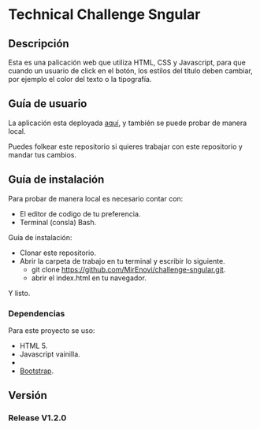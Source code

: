 
# Technical Challenge Sngular

## Descripción

Esta es una palicación web que utiliza HTML, CSS y Javascript, para que cuando un usuario de click en el botón, los estilos del título deben cambiar, por ejemplo el color del texto o la tipografía.


## Guía de usuario

La aplicación esta deployada [aquí](https://mirenovi.github.io/challenge-sngular/), y también se puede probar de manera local.

Puedes folkear este repositorio si quieres trabajar con este repositorio y mandar tus cambios.


## Guía de instalación

Para probar de manera local es necesario contar con:
- El editor de codigo de tu preferencia.
- Terminal (consla) Bash.


Guía de instalación:

- Clonar este repositorio.
- Abrir la carpeta de trabajo en tu terminal y escribir lo siguiente.
    - git clone https://github.com/MirEnovi/challenge-sngular.git.
    - abrir el index.html en tu navegador.

Y listo.

### Dependencias

Para este proyecto se uso:
- HTML 5.
- Javascript vainilla.
- 
- [Bootstrap](https://getbootstrap.com/docs/4.1/components/buttons/).


## Versión

### Release V1.2.0
